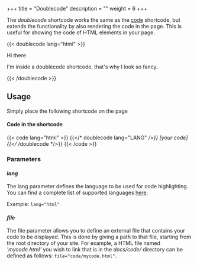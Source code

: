 +++
title = "Doublecode"
description = ""
weight = 6
+++

The _doublecode_ shortcode works the same as the [code](/shortcodes/code/) shortcode, but extends the functionality by also rendering the code in the page. This is useful for showing the code of HTML elements in your page.

{{< doublecode lang="html" >}}

<div class="mydiv bg-primary shadow text-white p-3 m-4 border-primary">
	<p class="h4 title">Hi there</p>
	<p class="lead mb-0">I'm inside a doublecode shortcode, that's why I look so fancy.</p>
</div>
{{< /doublecode >}}

## Usage

Simply place the following shortcode on the page

#### Code in the shortcode

{{< code lang="html" >}}
{{</* doublecode lang="LANG" */>}} [your code] {{</* /doublecode */>}}
{{< /code >}}

### Parameters

#### _lang_

The lang parameter defines the language to be used for code highlighting. You can find a complete list of supported languages <a href="https://gohugo.io/content-management/syntax-highlighting/#list-of-chroma-highlighting-languages" target="_blank">here</a>.

Example: <code>lang="html"</code>

#### _file_

The file parameter allows you to define an external file that contains your code to be displayed. This is done by giving a path to that file, starting from the root directory of your site.
For example, a HTML file named _'mycode.html'_ you wish to link that is in the _docs/code/_ directory can be defined as follows: <code>file="code/mycode.html"</code>.
